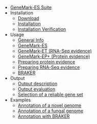 <!-- docs/_sidebar.md -->

* [GeneMark-ES Suite](/)
* Installation
    * [Download](installation/download.md)
    * [Installation](installation/installation.md)
    * [Installation Verification](installation/installation_verification.md)
* Usage
    * [General Info](usage/general.md)
    * [GeneMark-ES](usage/es.md)
    * [GeneMark-ET (RNA-Seq evidence)](usage/et.md)
    * [GeneMark-EP+ (Protein evidence)](usage/EP.md)
    * [Preparing protein evidence](usage/preparing_proteins.md)
    * [Preparing RNA-Seq evidence](usage/preparing_rna.md)
    * [BRAKER](usage/braker.md)
* Output
    * [Output description](output/description.md)
    * [Output evaluation](output/evaluation.md)
    * [Selection of a reliable gene set](output/reliable_subset.md)
* Examples
    * [Annotation of a novel genome](examples/novel_genome.md)
    * [Annotation of a fungal genome](examples/fungal_genome.md)
    * [Annotation with BRAKER](examples/braker.md)
